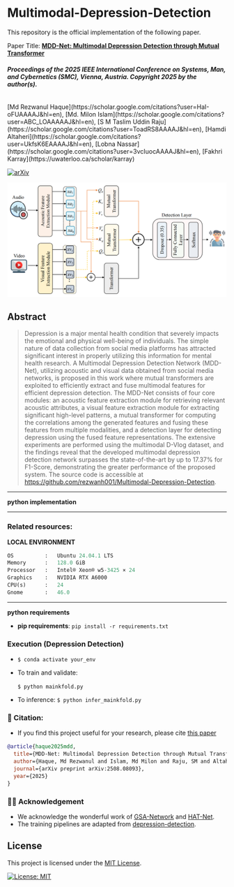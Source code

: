 # Multimodal-Depression-Detection

This repository is the official implementation of the following paper.

Paper Title: **[MDD-Net: Multimodal Depression Detection through Mutual Transformer](https://arxiv.org/abs/2508.08093)**

#### ***Proceedings of the 2025 IEEE International Conference on Systems, Man, and Cybernetics (SMC), Vienna, Austria. Copyright 2025 by the author(s).***
<br/>
[Md Rezwanul Haque](https://scholar.google.com/citations?user=HaI-oFUAAAAJ&hl=en), [Md. Milon Islam](https://scholar.google.com/citations?user=ABC_LOAAAAAJ&hl=en), [S M Taslim Uddin Raju](https://scholar.google.com/citations?user=ToadRS8AAAAJ&hl=en), [Hamdi Altaheri](https://scholar.google.com/citations?user=UkfsK6EAAAAJ&hl=en), [Lobna Nassar](https://scholar.google.com/citations?user=3vcIuocAAAAJ&hl=en), [Fakhri Karray](https://uwaterloo.ca/scholar/karray)
<br/>

[![arXiv](https://img.shields.io/badge/arXiv-2508.08093-b31b1b)](https://arxiv.org/abs/2508.08093)


![](assets/mdd_architecture.png)


## Abstract
> Depression is a major mental health condition that severely impacts the emotional and physical well-being of individuals. The simple nature of data collection from social media platforms has attracted significant interest in properly utilizing this information for mental health research. A Multimodal Depression Detection Network (MDD-Net), utilizing acoustic and visual data obtained from social media networks, is proposed in this work where mutual transformers are exploited to efficiently extract and fuse multimodal features for efficient depression detection. The MDD-Net consists of four core modules: an acoustic feature extraction module for retrieving relevant acoustic attributes, a visual feature extraction module for extracting significant high-level patterns, a mutual transformer for computing the correlations among the generated features and fusing these features from multiple modalities, and a detection layer for detecting depression using the fused feature representations. The extensive experiments are performed using the multimodal D-Vlog dataset, and the findings reveal that the developed multimodal depression detection network surpasses the state-of-the-art by up to 17.37% for F1-Score, demonstrating the greater performance of the proposed system. The source code is accessible at https://github.com/rezwanh001/Multimodal-Depression-Detection.

----

**python implementation**

<!-- ```python
Version :   0.0.1  
Author  :   Md Rezwanul Haque
Email   :   mr3haque@uwaterloo.ca 
``` -->
---
### **Related resources**:

**LOCAL ENVIRONMENT**  
```python
OS          :   Ubuntu 24.04.1 LTS       
Memory      :   128.0 GiB
Processor   :   Intel® Xeon® w5-3425 × 24  
Graphics    :   NVIDIA RTX A6000
CPU(s)      :   24
Gnome       :   46.0 
```
---

**python requirements**
* **pip requirements**: ```pip install -r requirements.txt``` 

### Execution (Depression Detection)
- ```$ conda activate your_env```

- To train and validate:

    ```$ python mainkfold.py```

- To inference:
    ```$ python infer_mainkfold.py```

### 📖 Citation:
- If you find this project useful for your research, please cite [this paper](https://arxiv.org/abs/2508.08093)

```bibtex
@article{haque2025mdd,
  title={MDD-Net: Multimodal Depression Detection through Mutual Transformer},
  author={Haque, Md Rezwanul and Islam, Md Milon and Raju, SM and Altaheri, Hamdi and Nassar, Lobna and Karray, Fakhri},
  journal={arXiv preprint arXiv:2508.08093},
  year={2025}
}
```

### 🙌🏻 Acknowledgement

- We acknowledge the wonderful work of [GSA-Network](https://openreview.net/forum?id=KiFeuZu24k) and [HAT-Net](https://arxiv.org/abs/2106.03180). 
- The training pipelines are adapted from [depression-detection](https://github.com/AllenYolk/depression-detection).

## License

This project is licensed under the [MIT License](LICENSE).

[![License: MIT](https://img.shields.io/badge/License-MIT-yellow.svg)](LICENSE)
